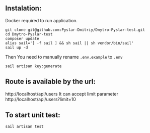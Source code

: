 ## Instalation:
Docker required to run application.
```
git clone git@github.com:Pyslar-Dmitriy/Dmytro-Pyslar-test.git
cd Dmytro-Pyslar-test
composer update
alias sail='[ -f sail ] && sh sail || sh vendor/bin/sail'
sail up -d
```
Then You need to manually rename `.env.example` to `.env`
```
sail artisan key:generate
```
## Route is available by the url:
http://localhost/api/users
It can accept limit parameter
http://localhost/api/users?limit=10
## To start unit test:
```
sail artisan test
```

